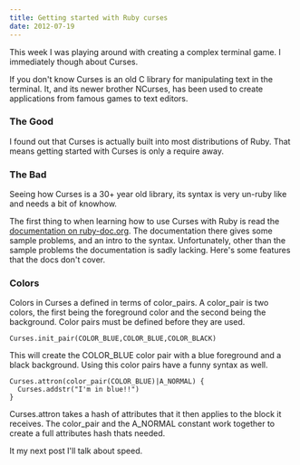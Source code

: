 ```yaml
---
title: Getting started with Ruby curses
date: 2012-07-19
---
```


This week I was playing around with creating a complex terminal game.
I immediately though about Curses.

If you don't know Curses is an old C library for manipulating text in the
terminal. It, and its newer brother NCurses, has been used to create
applications from famous games to text editors.

### The Good

I found out that Curses is actually built into most distributions of Ruby.
That means getting started with Curses is only a require away.

### The Bad

Seeing how Curses is a 30+ year old library, its syntax is very un-ruby like and
needs a bit of knowhow.

The first thing to when learning how to use Curses with Ruby is read the
[documentation on
ruby-doc.org](http://www.ruby-doc.org/stdlib-1.9.3/libdoc/curses/rdoc/Curses.html).
The documentation there gives some sample problems, and an intro to the syntax.
Unfortunately, other than the sample problems the documentation is sadly
lacking. Here's some features that the docs don't cover.

### Colors

Colors in Curses a defined in terms of color_pairs. A color_pair is two
colors, the first being the foreground color and the second being the
background. Color pairs must be defined before they are used.

    Curses.init_pair(COLOR_BLUE,COLOR_BLUE,COLOR_BLACK)

This will create the COLOR_BLUE color pair with a blue foreground and a black
background. Using this color pairs have a funny syntax as well.

    Curses.attron(color_pair(COLOR_BLUE)|A_NORMAL) {
      Curses.addstr("I'm in blue!!")
    }

Curses.attron takes a hash of attributes that it then applies to the block it
receives. The color_pair and the A_NORMAL constant work together to create
a full attributes hash thats needed.

It my next post I'll talk about speed.
